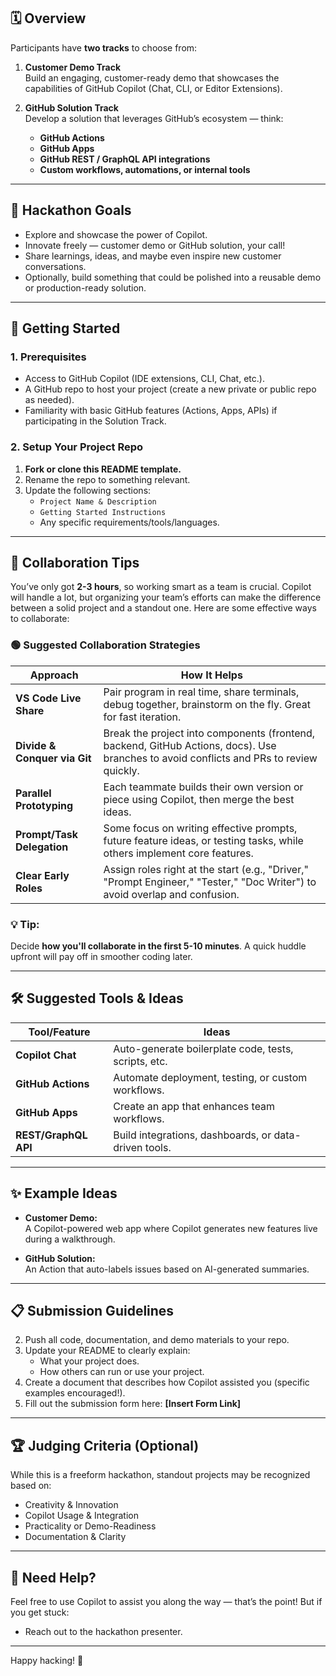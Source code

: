 ## 🗓️ Overview

Participants have **two tracks** to choose from:

1. **Customer Demo Track**  
   Build an engaging, customer-ready demo that showcases the capabilities of GitHub Copilot (Chat, CLI, or Editor Extensions).

2. **GitHub Solution Track**  
   Develop a solution that leverages GitHub’s ecosystem — think:
   - **GitHub Actions**
   - **GitHub Apps**
   - **GitHub REST / GraphQL API integrations**
   - **Custom workflows, automations, or internal tools**

---

## 🎯 Hackathon Goals

- Explore and showcase the power of Copilot.
- Innovate freely — customer demo or GitHub solution, your call!
- Share learnings, ideas, and maybe even inspire new customer conversations.
- Optionally, build something that could be polished into a reusable demo or production-ready solution.

---

## 🚀 Getting Started

### 1. Prerequisites
- Access to GitHub Copilot (IDE extensions, CLI, Chat, etc.).
- A GitHub repo to host your project (create a new private or public repo as needed).
- Familiarity with basic GitHub features (Actions, Apps, APIs) if participating in the Solution Track.

### 2. Setup Your Project Repo
1. **Fork or clone this README template.**
2. Rename the repo to something relevant.
3. Update the following sections:
   - `Project Name & Description`
   - `Getting Started Instructions`
   - Any specific requirements/tools/languages.

---

## 👥 Collaboration Tips

You’ve only got **2-3 hours**, so working smart as a team is crucial. Copilot will handle a lot, but organizing your team’s efforts can make the difference between a solid project and a standout one. Here are some effective ways to collaborate:

### 🟢 Suggested Collaboration Strategies

| Approach                               | How It Helps                                                               |
|---------------------------------------|---------------------------------------------------------------------------|
| **VS Code Live Share**                | Pair program in real time, share terminals, debug together, brainstorm on the fly. Great for fast iteration. |
| **Divide & Conquer via Git**          | Break the project into components (frontend, backend, GitHub Actions, docs). Use branches to avoid conflicts and PRs to review quickly. |
| **Parallel Prototyping**              | Each teammate builds their own version or piece using Copilot, then merge the best ideas. |
| **Prompt/Task Delegation**            | Some focus on writing effective prompts, future feature ideas, or testing tasks, while others implement core features. |
| **Clear Early Roles**                 | Assign roles right at the start (e.g., "Driver," "Prompt Engineer," "Tester," "Doc Writer") to avoid overlap and confusion. |

### 💡 Tip:
Decide **how you'll collaborate in the first 5-10 minutes**. A quick huddle upfront will pay off in smoother coding later.

---

## 🛠️ Suggested Tools & Ideas

| Tool/Feature         | Ideas |
|---------------------|----------------------------------------------------------|
| **Copilot Chat**     | Auto-generate boilerplate code, tests, scripts, etc.     |
| **GitHub Actions**   | Automate deployment, testing, or custom workflows.       |
| **GitHub Apps**      | Create an app that enhances team workflows.              |
| **REST/GraphQL API** | Build integrations, dashboards, or data-driven tools.    |

---

## ✨ Example Ideas

- **Customer Demo:**  
  A Copilot-powered web app where Copilot generates new features live during a walkthrough.

- **GitHub Solution:**  
  An Action that auto-labels issues based on AI-generated summaries.

---

## 📋 Submission Guidelines

2. Push all code, documentation, and demo materials to your repo.
3. Update your README to clearly explain:
   - What your project does.
   - How others can run or use your project.
4. Create a document that describes how Copilot assisted you (specific examples encouraged!).
4. Fill out the submission form here: **[Insert Form Link]**

---

## 🏆 Judging Criteria (Optional)

While this is a freeform hackathon, standout projects may be recognized based on:
- Creativity & Innovation
- Copilot Usage & Integration
- Practicality or Demo-Readiness
- Documentation & Clarity

---

## 💬 Need Help?

Feel free to use Copilot to assist you along the way — that’s the point! But if you get stuck:
- Reach out to the hackathon presenter.

---

Happy hacking! 🚀
